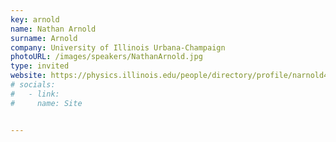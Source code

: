 ```yaml
---
key: arnold
name: Nathan Arnold
surname: Arnold
company: University of Illinois Urbana-Champaign
photoURL: /images/speakers/NathanArnold.jpg
type: invited
website: https://physics.illinois.edu/people/directory/profile/narnold4
# socials:
#   - link: 
#     name: Site


---
```

